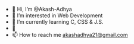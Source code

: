 - 👋 Hi, I’m @Akash-Adhya
- 👀 I’m interested in Web Development
- 🌱 I’m currently learning C, CSS & J.S.
- 💞️ <!-- I’m looking to collaborate on ... -->
- 📫 How to reach me akashadhya21@gmail.com

<!---
Akash-Adhya/Akash-Adhya is a ✨ special ✨ repository because its `README.md` (this file) appears on your GitHub profile.
You can click the Preview link to take a look at your changes.
--->
